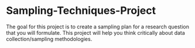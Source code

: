 # Sampling-Techniques-Project

The goal for this project is to create a sampling plan for a research question that you will formulate. This project will help you think critically about data
collection/sampling methodologies.

